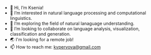 - 👋 Hi, I’m Ksenia!
- 👀 I’m interested in natural language processing and computational linguistics.
- 🌱 I’m exploring the field of natural lanaguage understanding.
- 💞️ I’m looking to collaborate on language analysis, visualization, classification and generation.
- 🌏 I'm looking for a remote job!
- 📫 How to reach me: kvpervova@gmail.com

